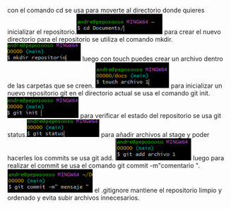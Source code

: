 con el comando cd se usa para moverte al directorio donde quieres inicializar el repositorio.![imagen 1](../images/img1.png)
para crear el nuevo directorio para el repositorio se utiliza el comando mkdir.![imagen 2](../images/re.png)
luego con touch puedes crear un archivo dentro de las carpetas que se creen. ![imagen 3](../images/a1.png)
para inicializar un nuevo repositorio git en el directorio actual se usa el comando git init. ![imagen 4](../images/init.png)
para verificar el estado del repositorio se usa git status.![imagen 5](../images/sta.png)
para añadir archivos al stage y poder hacerles los commits se usa git add. ![imagen 6](../images/add.png)
luego para realizar el commit  se usa el comando git commit -m"comentario ".![imagen 7](../images/comm.png)
el .gitignore mantiene el repositorio limpio y ordenado y evita subir archivos innecesarios.


